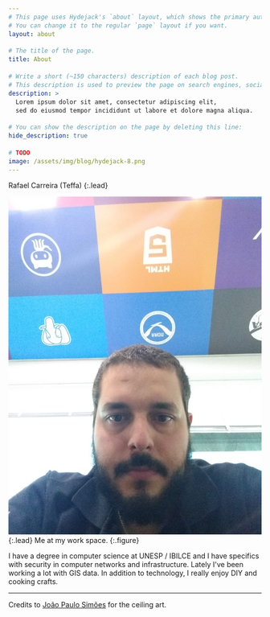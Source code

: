 ```yaml
---
# This page uses Hydejack's `about` layout, which shows the primary author's picture and about text at the top.
# You can change it to the regular `page` layout if you want.
layout: about

# The title of the page.
title: About

# Write a short (~150 characters) description of each blog post.
# This description is used to preview the page on search engines, social media, etc.
description: >
  Lorem ipsum dolor sit amet, consectetur adipiscing elit,
  sed do eiusmod tempor incididunt ut labore et dolore magna aliqua.

# You can show the description on the page by deleting this line:
hide_description: true

# TODO
image: /assets/img/blog/hydejack-8.png
---
```


Rafael Carreira (Teffa)
{:.lead}

![small](/assets/img/me.jpg){:.lead}
Me at my work space.
{:.figure}

I have a degree in computer science at UNESP / IBILCE and I have specifics with security in computer networks and infrastructure. Lately I've been working a lot with GIS data. In addition to technology, I really enjoy DIY and cooking crafts.

* * *

Credits to [João Paulo Simões](https://www.linkedin.com/in/joao-paulo-sim%C3%B5es-88904018a/) for the ceiling art.
